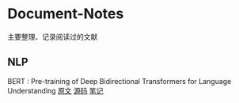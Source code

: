 # Document-Notes

主要整理、记录阅读过的文献

## NLP
BERT : Pre-training of Deep Bidirectional Transformers for Language Understanding
[原文](https://arxiv.org/abs/1810.04805)
[源码](https://github.com/google-research/bert)
[笔记](https://github.com/HaohzW/Document-Notes/blob/main/NLP/BERT/note.md#bert--pre-training-of-deep-bidirectional-transformers-for-language-understanding%E9%98%85%E8%AF%BB%E7%AC%94%E8%AE%B0)
